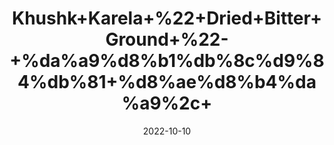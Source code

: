 ---
title: 'Khushk+Karela+%22+Dried+Bitter+Ground+%22-+%da%a9%d8%b1%db%8c%d9%84%db%81+%d8%ae%d8%b4%da%a9%2c+'
date: '2022-10-10' 
metatag: '' 
inventory: '0' 
draft: false 
# meta description 
shortDescripton: 'It+helps+in%ef%bf%bdrelieving+indigestion+and+constipation+problems.+In+addition%2c+it+is+a+moderate+source+of+B-complex+vitamins+such+as+niacin+(vitamin+B3)%2c+pantothenic+acid+(vitamin+B5)%2c+pyridoxine+(vitamin+B6)+and+minerals+such+as+iron%2c+zinc%2c+potassium%2c+manganese+and+magnesium.'
description: 'Herb'
longdescription: ''
featured: True
# product Price
price: '40.0'
# Product Short Description
shortDescription: 'It+helps+in%ef%bf%bdrelieving+indigestion+and+constipation+problems.+In+addition%2c+it+is+a+moderate+source+of+B-complex+vitamins+such+as+niacin+(vitamin+B3)%2c+pantothenic+acid+(vitamin+B5)%2c+pyridoxine+(vitamin+B6)+and+minerals+such+as+iron%2c+zinc%2c+potassium%2c+manganese+and+magnesium.'
productID: '5C273282-0C27-ED11-9968-005056B3A416'
type: 'products'
category: 'Herb' 
thumnailproduct: 'https://eraconnect.blob.core.windows.net/product-images/aminsaddiquidawakhana/5C273282-0C27-ED11-9968-005056B3A416.webp' 
images:
  - image: 'https://eraconnect.blob.core.windows.net/product-images/aminsaddiquidawakhana/5C273282-0C27-ED11-9968-005056B3A416.webp'  
Variants:
---